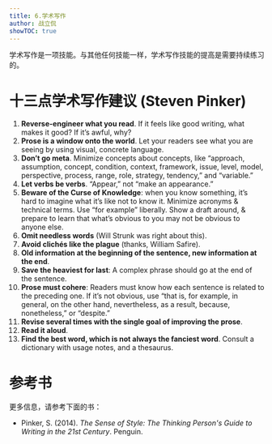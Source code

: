 ```yaml
---
title: 6.学术写作
author: 战立侃
showTOC: true
---
```


学术写作是一项技能。与其他任何技能一样，学术写作技能的提高是需要持续练习的。

# 十三点学术写作建议 (Steven Pinker)

1. **Reverse-engineer what you read**. If it feels like good writing, what makes it good? If it’s awful, why? 
2. **Prose is a window onto the world**. Let your readers see what you are seeing by using visual, concrete language.
3. **Don’t go meta**. Minimize concepts about concepts, like “approach, assumption, concept, condition, context, framework, issue, level, model, perspective, process, range, role, strategy, tendency,” and “variable.”
4. **Let verbs be verbs**. “Appear,” not “make an appearance.”
5. **Beware of the Curse of Knowledge**: when you know something, it’s hard to imagine what it’s like not to know it. Minimize acronyms & technical terms. Use “for example” liberally. Show a draft around, & prepare to learn that what’s obvious to you may not be obvious to anyone else.
6. **Omit needless words** (Will Strunk was right about this).
7. **Avoid clichés like the plague** (thanks, William Safire).
8. **Old information at the beginning of the sentence, new information at the end**.
9. **Save the heaviest for last**: A complex phrase should go at the end of the sentence.
10. **Prose must cohere**: Readers must know how each sentence is related to the preceding one. If it’s not obvious, use “that is, for example, in general, on the other hand, nevertheless, as a result, because, nonetheless,” or “despite.”
11. **Revise several times with the single goal of improving the prose**.
12. **Read it aloud**.
13. **Find the best word, which is not always the fanciest word**. Consult a dictionary with usage notes, and a thesaurus.

<!-- # 十三点建议的中文译文

1. **逆向思考读到的内容**。如果感觉写得很好，是什么使它优秀？如果很糟糕，为什么呢？
2. **写作是一扇通向世界的窗户**。通过使用视觉、具体的语言，让你的读者看到你所看到的东西。
3. **不要陷入元话**。最小化关于概念的概念，比如“方法、假设、概念、条件、背景、框架、问题、水平、模型、观点、过程、范围、角色、策略、倾向”，以及“变量”。
4. **让动词做动词**。用“Appear”，而不是“make an appearance”。
5. **警惕知识诅咒**：当你知道某事时，很难想象不知道它是什么感觉。减少首字母缩写和技术术语的使用。大量使用“例如”。展示草稿，并准备好了解对你来说显而易见的东西可能对其他人来说并不明显。
6. **省略不必要的词语**（Will Strunk在这方面是正确的）。
7. **像瘟疫一样避免陈词滥调**（感谢 William Safire）。
8. **句子要以旧信息开始，以新信息结束**。
9. **最后留下最重要的**：复杂的短语应该放在句子的末尾。
10. **写作必须连贯**：读者必须知道每个句子与前面的句子是如何相关的。如果不明显，使用“也就是说，例如，一般来说，另一方面，尽管如此，因此，因为，尽管如此”，或者“尽管如此”。
11. **反复修改，唯一目标是改善写作方式**。
12. **出声读出来**。
13. **找到最好的词语，这并不总是最华丽的词语**。查阅带有用法注释和同义词词典。 -->

# 参考书

更多信息，请参考下面的书： 
- Pinker, S. (2014). *The Sense of Style: The Thinking Person's Guide to Writing in the 21st Century*. Penguin.